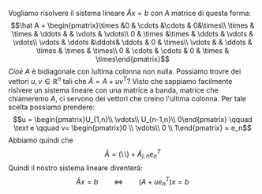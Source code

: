 Vogliamo risolvere il sistema lineare $\hat Ax = b$ con $A$ matrice di questa forma: $$\hat A = \begin{pmatrix}\times  &0  & \cdots &\cdots & 0&\times\\ 
\times & \times & \ddots & & \vdots & \vdots\\ 
0 & \times &\times & \ddots & \vdots & \vdots\\
\vdots & \ddots &\ddots& \ddots & 0 & \times\\ 
\vdots &  & \ddots & \times & \times & \times\\ 0 & \cdots & \cdots & 0 & \times & \times\end{pmatrix}$$
*Cioè $A$* è bidiagonale con lultima colonna non nulla.
Possiamo trovre dei vettori $u,v \in \mathbb R^n$ tali che $\hat A = A + uv^T$?
Visto che sappiamo facilmente rislvere un sistema lineare con una matrice a banda, matrice che chiameremo $A$,  ci servono dei vettori che creino l'ultima colonna. Per tale scelta possiamo prendere: $$u = \begin{pmatrix}U_{1,n}\\ \vdots\\ U_{n-1,n}\\ 0\end{pmatrix} \qquad \text e \qquad v= \begin{pmatrix}0 \\ \vdots\\ 0 \\ 1\end{pmatrix} = e_n$$
Abbiamo quindi che $$\hat A = (\setminus \!\setminus) + \hat A_{j,n}e^T_n$$
Quindi il nostro sistema lineare diventerà: $$\hat Ax = b \qquad \Leftrightarrow \qquad (A + ue_n^T)x = b$$